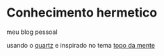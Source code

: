 # Conhecimento hermetico

meu blog pessoal

usando o [quartz](quartz.jzhao.xyz)
e inspirado no tema [topo da mente](https://github.com/freenandes/topo-da-mente)
